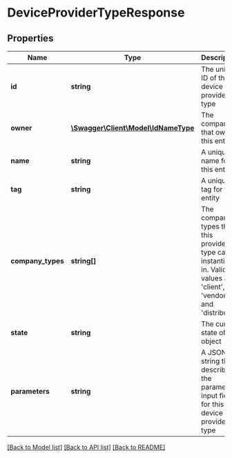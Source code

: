 # DeviceProviderTypeResponse

## Properties
Name | Type | Description | Notes
------------ | ------------- | ------------- | -------------
**id** | **string** | The unique ID of this device provider type | 
**owner** | [**\Swagger\Client\Model\IdNameType**](IdNameType.md) | The company that owns this entity | 
**name** | **string** | A unique name for this entity | 
**tag** | **string** | A unique tag for this entity | 
**company_types** | **string[]** | The company types that this provider type can be instantiated in. Valid values are &#39;client&#39;, &#39;vendor&#39; and &#39;distributor&#39; | 
**state** | **string** | The current state of the object | [optional] 
**parameters** | **string** | A JSON string that describes the parameter input fields for this device provider type | 

[[Back to Model list]](../README.md#documentation-for-models) [[Back to API list]](../README.md#documentation-for-api-endpoints) [[Back to README]](../README.md)


